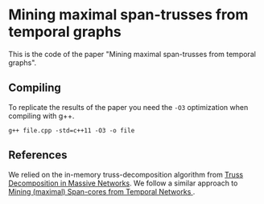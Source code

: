 # Mining maximal span-trusses from temporal graphs

This is the code of the paper "Mining maximal span-trusses from temporal graphs".

## Compiling
To replicate the results of the paper you need the `-O3` optimization when compiling with g++.

`g++ file.cpp -std=c++11 -O3 -o file`

## References
We relied on the in-memory truss-decomposition algorithm from [Truss Decomposition in Massive Networks](https://github.com/cntswj/truss-decomposition).
We follow a similar approach to [Mining (maximal) Span-cores from Temporal Networks ](https://github.com/egalimberti/span_cores). 
